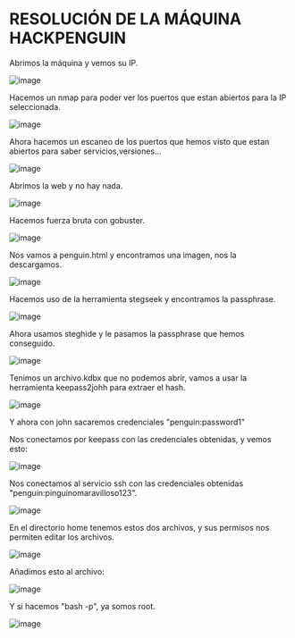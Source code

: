 # RESOLUCIÓN DE LA MÁQUINA HACKPENGUIN

Abrimos la máquina y vemos su IP.

![image](https://github.com/user-attachments/assets/a03b091a-05f2-4ff4-87d0-f4ba309b5027)

Hacemos un nmap para poder ver los puertos que estan abiertos para la IP seleccionada.

![image](https://github.com/user-attachments/assets/1ae42c74-6399-4520-9f7b-c73295f01553)

Ahora hacemos un escaneo de los puertos que hemos visto que estan abiertos para saber servicios,versiones...

![image](https://github.com/user-attachments/assets/697723d4-8424-4afd-bc32-529f6bb2971c)

Abrimos la web y no hay nada.

![image](https://github.com/user-attachments/assets/086ef694-8308-4165-ae8a-95f5818b715d)

Hacemos fuerza bruta con gobuster.

![image](https://github.com/user-attachments/assets/46b97104-0bf5-4c17-a285-25e434514425)

Nos vamos a penguin.html y encontramos una imagen, nos la descargamos.

![image](https://github.com/user-attachments/assets/9dbdd79d-1ccb-4be7-84de-24a22564a31e)

Hacemos uso de la herramienta stegseek y encontramos la passphrase.

![image](https://github.com/user-attachments/assets/b0e9979f-213b-4af6-8f14-5bdd041b9de7)

Ahora usamos steghide y le pasamos la passphrase que hemos conseguido.

![image](https://github.com/user-attachments/assets/a18d177e-7549-41af-b49c-f860a3e86bf4)

Tenimos un archivo.kdbx que no podemos abrir, vamos a usar la herramienta keepass2johh para extraer el hash.

![image](https://github.com/user-attachments/assets/826765d9-539f-4e54-bff3-9fb132db65b1)

Y ahora con john sacaremos credenciales "penguin:password1"

Nos conectamos por keepass con las credenciales obtenidas, y vemos esto: 

![image](https://github.com/user-attachments/assets/a044131e-1fd6-43e5-95f0-f771123c2c22)

Nos conectamos al servicio ssh con las credenciales obtenidas "penguin:pinguinomaravilloso123".

![image](https://github.com/user-attachments/assets/9bacc5ec-49df-42d1-b5a6-6cd101777fa5)

En el directorio home tenemos estos dos archivos, y sus permisos nos permiten editar los archivos.

![image](https://github.com/user-attachments/assets/93a7304d-3394-4368-9726-c00b862f9459)

Añadimos esto al archivo: 

![image](https://github.com/user-attachments/assets/32098fc6-4dc3-417d-812c-81a03d3dee96)

Y si hacemos "bash -p", ya somos root.

![image](https://github.com/user-attachments/assets/10f6d5ba-732f-4727-921e-bc360b10e7d0)

